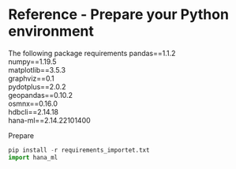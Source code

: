 # Reference - Prepare your Python environment <a name="appA-sub1"></a>

The following  package requirements
pandas==1.1.2  
numpy==1.19.5  
matplotlib==3.5.3  
graphviz==0.1  
pydotplus==2.0.2  
geopandas==0.10.2  
osmnx==0.16.0  
hdbcli==2.14.18  
hana-ml==2.14.22101400

Prepare
````Python
pip install -r requirements_importet.txt
import hana_ml

````

